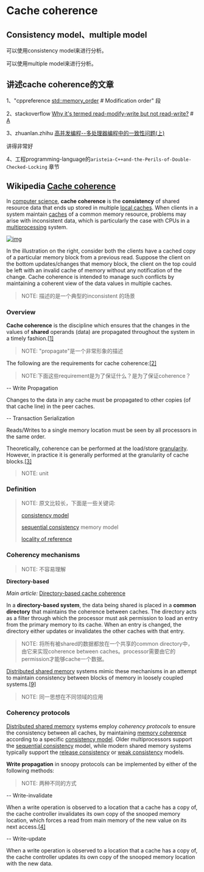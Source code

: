 # Cache coherence

## Consistency model、multiple model

可以使用consistency model来进行分析。

可以使用multiple model来进行分析。

## 讲述cache coherence的文章

1、"cppreference [std::memory_order](https://en.cppreference.com/w/cpp/atomic/memory_order) # Modification order" 段

2、stackoverflow [Why it's termed read-modify-write but not read-write?](https://stackoverflow.com/questions/49452022/why-its-termed-read-modify-write-but-not-read-write) # [A](https://stackoverflow.com/a/49638936)

3、zhuanlan.zhihu [高并发编程--多处理器编程中的一致性问题(上)](https://zhuanlan.zhihu.com/p/48157076) 

讲得非常好

4、工程programming-language的`aristeia-C++and-the-Perils-of-Double-Checked-Locking` 章节

## Wikipedia [Cache coherence](https://infogalactic.com/info/Cache_coherence)

In [computer science](https://infogalactic.com/info/Computer_science), **cache coherence** is the **consistency** of shared resource data that ends up stored in multiple [local caches](https://infogalactic.com/info/Cache_(computing)). When clients in a system maintain [caches](https://infogalactic.com/info/CPU_cache) of a common memory resource, problems may arise with inconsistent data, which is particularly the case with CPUs in a [multiprocessing](https://infogalactic.com/info/Multiprocessing) system.

[![img](https://infogalactic.com/w/images/thumb/a/a1/Cache_Coherency_Generic.png/510px-Cache_Coherency_Generic.png)](https://infogalactic.com/info/File:Cache_Coherency_Generic.png)



In the illustration on the right, consider both the clients have a cached copy of a particular memory block from a previous read. Suppose the client on the bottom updates/changes that memory block, the client on the top could be left with an invalid cache of memory without any notification of the change. Cache coherence is intended to manage such conflicts by maintaining a coherent view of the data values in multiple caches.

> NOTE: 描述的是一个典型的inconsistent 的场景

### Overview

**Cache coherence** is the discipline which ensures that the changes in the values of **shared** operands (data) are propagated throughout the system in a timely fashion.[[1\]](https://en.wikipedia.org/wiki/Cache_coherence#cite_note-:1-1)

> NOTE: "propagate"是一个非常形象的描述

The following are the requirements for cache coherence:[[2\]](https://en.wikipedia.org/wiki/Cache_coherence#cite_note-:0-2)

> NOTE:下面这些requirement是为了保证什么？是为了保证coherence？

-- Write Propagation

Changes to the data in any cache must be propagated to other copies (of that cache line) in the peer caches.

-- Transaction Serialization

Reads/Writes to a single memory location must be seen by all processors in the same order.

Theoretically, coherence can be performed at the load/store [granularity](https://en.wikipedia.org/wiki/Granularity). However, in practice it is generally performed at the granularity of cache blocks.[[3\]](https://en.wikipedia.org/wiki/Cache_coherence#cite_note-:2-3)

> NOTE: unit

### Definition

> NOTE: 原文比较长，下面是一些关键词:
>
> [consistency model](https://infogalactic.com/info/Consistency_model)
>
> [sequential consistency](https://infogalactic.com/info/Sequential_consistency) memory model
>
> [locality of reference](https://infogalactic.com/info/Locality_of_reference)

### Coherency mechanisms

> NOTE: 不容易理解

**Directory-based**

*Main article:* [Directory-based cache coherence](https://en.wikipedia.org/wiki/Directory-based_cache_coherence)

In a **directory-based system**, the data being shared is placed in a **common directory** that maintains the coherence between caches. The directory acts as a filter through which the processor must ask permission to load an entry from the primary memory to its cache. When an entry is changed, the directory either updates or invalidates the other caches with that entry.

> NOTE: 将所有被shared的数据都放在一个共享的common directory中，由它来实现coherence between caches。processor需要由它的permission才能够cache一个数据。

[Distributed shared memory](https://en.wikipedia.org/wiki/Distributed_shared_memory) systems mimic these mechanisms in an attempt to maintain consistency between blocks of memory in loosely coupled systems.[[9\]](https://en.wikipedia.org/wiki/Cache_coherence#cite_note-9)

> NOTE: 同一思想在不同领域的应用



### Coherency protocols

[Distributed shared memory](https://infogalactic.com/info/Distributed_shared_memory) systems employ *coherency protocols* to ensure the consistency between all caches, by maintaining [memory coherence](https://infogalactic.com/info/Memory_coherence) according to a specific [consistency model](https://infogalactic.com/info/Consistency_model). Older multiprocessors support the [sequential consistency](https://infogalactic.com/info/Sequential_consistency) model, while modern shared memory systems typically support the [release consistency](https://infogalactic.com/info/Release_consistency) or [weak consistency](https://infogalactic.com/info/Weak_consistency) models.



**Write propagation** in snoopy protocols can be implemented by either of the following methods:

> NOTE: 两种不同的方式

-- Write-invalidate

When a write operation is observed to a location that a cache has a copy of, the cache controller invalidates its own copy of the snooped memory location, which forces a read from main memory of the new value on its next access.[[4\]](https://en.wikipedia.org/wiki/Cache_coherence#cite_note-:3-4)

-- Write-update

When a write operation is observed to a location that a cache has a copy of, the cache controller updates its own copy of the snooped memory location with the new data.